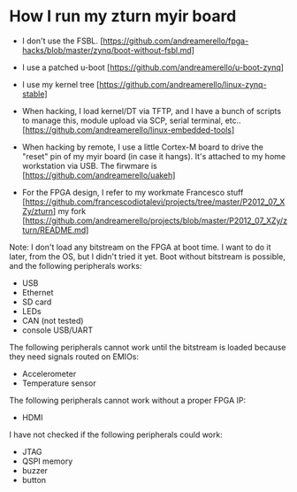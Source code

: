 How I run my zturn myir board
=============================

- I don't use the FSBL. [https://github.com/andreamerello/fpga-hacks/blob/master/zynq/boot-without-fsbl.md]

- I use a patched u-boot [https://github.com/andreamerello/u-boot-zynq]

- I use my kernel tree [https://github.com/andreamerello/linux-zynq-stable]

- When hacking, I load kernel/DT via TFTP, and I have a bunch of scripts to manage this, module upload via SCP, serial terminal, etc.. [https://github.com/andreamerello/linux-embedded-tools]

- When hacking by remote, I use a little Cortex-M board to drive the "reset" pin of my myir board (in case it hangs). It's attached to my home workstation via USB. The firwmare is [https://github.com/andreamerello/uakeh]

- For the FPGA design, I refer to my workmate Francesco stuff [https://github.com/francescodiotalevi/projects/tree/master/P2012_07_XZy/zturn] my fork [https://github.com/andreamerello/projects/blob/master/P2012_07_XZy/zturn/README.md]

Note: I don't load any bitstream on the FPGA at boot time. I want to do it later, from the OS, but I didn't tried it yet.
Boot without bitstream is possible, and the following peripherals works:
- USB
- Ethernet
- SD card
- LEDs
- CAN (not tested)
- console USB/UART

The following peripherals cannot work until the bitstream is loaded because they need signals routed on EMIOs:
- Accelerometer
- Temperature sensor

The following peripherals cannot work without a proper FPGA IP:
- HDMI

I have not checked if the following peripherals could work:
- JTAG
- QSPI memory
- buzzer
- button
